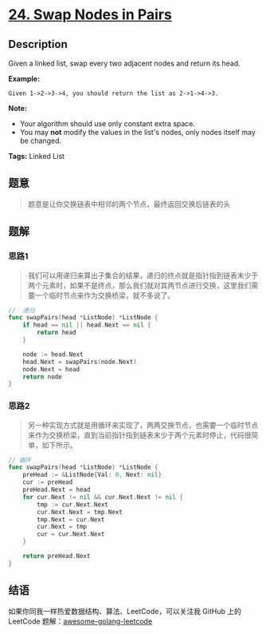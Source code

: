# [24. Swap Nodes in Pairs][title]

## Description

Given a linked list, swap every two adjacent nodes and return its head.

**Example:**

```
Given 1->2->3->4, you should return the list as 2->1->4->3.
```

**Note:**

- Your algorithm should use only constant extra space.
- You may **not** modify the values in the list's nodes, only nodes itself may be changed.

**Tags:** Linked List

## 题意
>题意是让你交换链表中相邻的两个节点，最终返回交换后链表的头

## 题解

### 思路1
> 我们可以用递归来算出子集合的结果，递归的终点就是指针指到链表末少于两个元素时，如果不是终点，那么我们就对其两节点进行交换，这里我们需要一个临时节点来作为交换桥梁，就不多说了。

```go
//	递归
func swapPairs(head *ListNode) *ListNode {
	if head == nil || head.Next == nil {
		return head
	}

	node := head.Next
	head.Next = swapPairs(node.Next)
	node.Next = head
	return node
}
```

### 思路2
> 另一种实现方式就是用循环来实现了，两两交换节点，也需要一个临时节点来作为交换桥梁，直到当前指针指到链表末少于两个元素时停止，代码很简单，如下所示。
```go
// 循环
func swapPairs(head *ListNode) *ListNode {
	preHead := &ListNode{Val: 0, Next: nil}
	cur := preHead
	preHead.Next = head
	for cur.Next != nil && cur.Next.Next != nil {
		tmp := cur.Next.Next
		cur.Next.Next = tmp.Next
		tmp.Next = cur.Next
		cur.Next = tmp
		cur = cur.Next.Next
	}

	return preHead.Next
}
```

## 结语

如果你同我一样热爱数据结构、算法、LeetCode，可以关注我 GitHub 上的 LeetCode 题解：[awesome-golang-leetcode][me]

[title]: https://leetcode.com/problems/swap-nodes-in-pairs/description/
[me]: https://github.com/kylesliu/awesome-golang-leetcode
